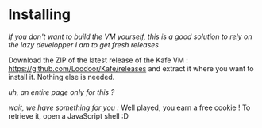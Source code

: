 # Installing

*If you don't want to build the VM yourself, this is a good solution to rely on the lazy developper I am to get fresh releases*

Download the ZIP of the latest release of the Kafe VM : https://github.com/Loodoor/Kafe/releases and extract it where you want to install it. Nothing else is needed.

*uh, an entire page only for this ?*

*wait, we have something for you :* Well played, you earn a free cookie ! To retrieve it, open a JavaScript shell :D